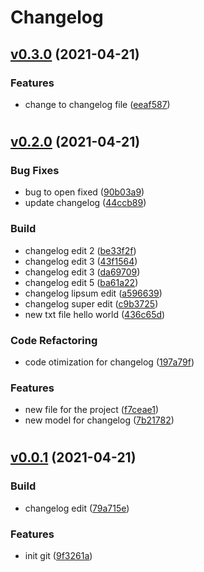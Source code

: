 # Changelog
<a name="v0.3.0"></a>
## [v0.3.0](https://github.com/vinirossa/password_generator_test/compare/v0.2.0...v0.3.0) (2021-04-21)

### Features
- change to changelog file ([eeaf587](https://github.com/vinirossa/password_generator_test/commit/eeaf58701904feb392eeef797732daaf7b23cfb4))


#
<a name="v0.2.0"></a>
## [v0.2.0](https://github.com/vinirossa/password_generator_test/compare/v0.0.1...v0.2.0) (2021-04-21)

### Bug Fixes
- bug to open fixed ([90b03a9](https://github.com/vinirossa/password_generator_test/commit/90b03a9703dc0f6eeea8c90309445da83d48b20e))
- update changelog ([44ccb89](https://github.com/vinirossa/password_generator_test/commit/44ccb892efcf49f30f55dbc194035e02f96b5ae6))

### Build
- changelog edit 2 ([be33f2f](https://github.com/vinirossa/password_generator_test/commit/be33f2f158fc6b9fb5a022ca1b01dc33f46588be))
- changelog edit 3 ([43f1564](https://github.com/vinirossa/password_generator_test/commit/43f15644bd5048a5621997cb64db01d12e8921f6))
- changelog edit 3 ([da69709](https://github.com/vinirossa/password_generator_test/commit/da697090403b3bc5f7607d2a2908160d04cdbded))
- changelog edit 5 ([ba61a22](https://github.com/vinirossa/password_generator_test/commit/ba61a225bd4b12d3c2fd2599d9854998d2d324b3))
- changelog lipsum edit ([a596639](https://github.com/vinirossa/password_generator_test/commit/a596639fb3365c4a45a2d0756ffb35f12bfd89e5))
- changelog super edit ([c9b3725](https://github.com/vinirossa/password_generator_test/commit/c9b372579ce5df308637186081eba084419931a5))
- new txt file hello world ([436c65d](https://github.com/vinirossa/password_generator_test/commit/436c65d8729eae2dbf3a07fd65eb8c0796168581))

### Code Refactoring
- code otimization for changelog ([197a79f](https://github.com/vinirossa/password_generator_test/commit/197a79f10221f26520510d49dbdca0dfcad31d11))

### Features
- new file for the project ([f7ceae1](https://github.com/vinirossa/password_generator_test/commit/f7ceae1465ef8e6d987a9eb50eccdda549caf529))
- new model for changelog ([7b21782](https://github.com/vinirossa/password_generator_test/commit/7b21782206ee7eb65a3e658119c078c01091391c))


#
<a name="v0.0.1"></a>
## [v0.0.1](https://github.com/vinirossa/password_generator_test/compare/9f3261a07d57bb580b068aa44c37d26d1111c105...v0.0.1) (2021-04-21)

### Build
- changelog edit ([79a715e](https://github.com/vinirossa/password_generator_test/commit/79a715ea49ce6d4af3ee1967461fd0d2f6ef3d79))

### Features
- init git ([9f3261a](https://github.com/vinirossa/password_generator_test/commit/9f3261a07d57bb580b068aa44c37d26d1111c105))


